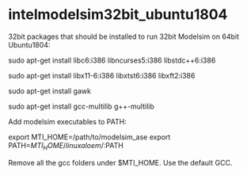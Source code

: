 # intelmodelsim32bit_ubuntu1804
32bit packages that should be installed to run 32bit Modelsim on 64bit Ubuntu1804:

sudo apt-get install libc6:i386 libncurses5:i386 libstdc++6:i386

sudo apt-get install libx11-6:i386 libxtst6:i386 libxft2:i386

sudo apt-get install gawk

sudo apt-get install gcc-multilib g++-multilib




Add modelsim executables to PATH:

export MTI_HOME=/path/to/modelsim_ase
export PATH=$MTI_HOME/linuxaloem/:$PATH




Remove all the gcc folders under $MTI_HOME. Use the default GCC.
